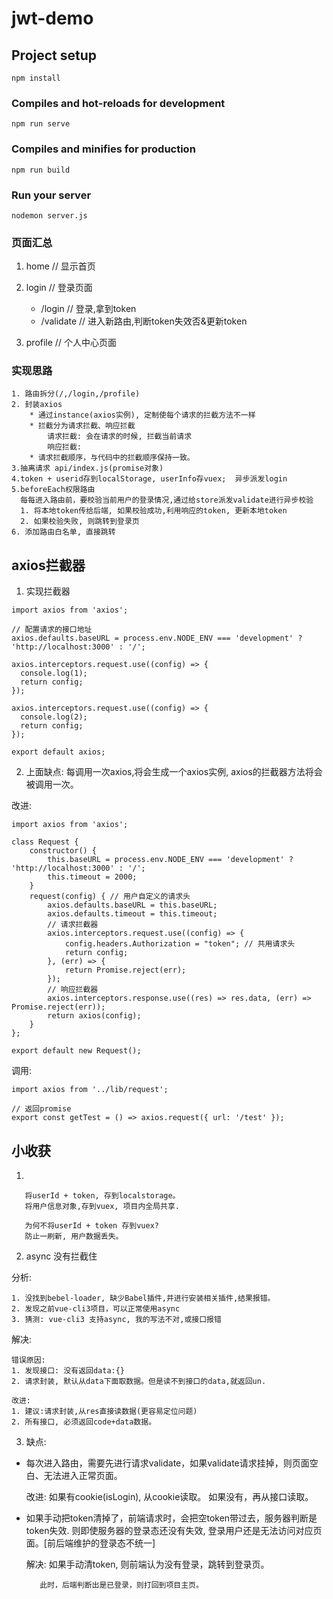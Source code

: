 # jwt-demo

## Project setup
```
npm install
```

### Compiles and hot-reloads for development
```
npm run serve
```

### Compiles and minifies for production
```
npm run build
```

### Run your server
```
nodemon server.js
```

### 页面汇总

1. home // 显示首页

2. login // 登录页面

    * /login // 登录,拿到token
    * /validate // 进入新路由,判断token失效否&更新token

3. profile // 个人中心页面

### 实现思路

```
1. 路由拆分(/,/login,/profile)
2. 封装axios
    * 通过instance(axios实例), 定制使每个请求的拦截方法不一样
    * 拦截分为请求拦截、响应拦截
        请求拦截: 会在请求的时候, 拦截当前请求
        响应拦截: 
    * 请求拦截顺序，与代码中的拦截顺序保持一致。
3.抽离请求 api/index.js(promise对象)
4.token + userid存到localStorage, userInfo存vuex;  异步派发login
5.beforeEach权限路由
  每每进入路由前，要校验当前用户的登录情况,通过给store派发validate进行异步校验
  1. 将本地token传给后端, 如果校验成功,利用响应的token, 更新本地token
  2. 如果校验失败, 则跳转到登录页
6. 添加路由白名单, 直接跳转
```

## axios拦截器

1. 实现拦截器

```
import axios from 'axios';

// 配置请求的接口地址
axios.defaults.baseURL = process.env.NODE_ENV === 'development' ? 'http://localhost:3000' : '/';

axios.interceptors.request.use((config) => {
  console.log(1);
  return config;
});

axios.interceptors.request.use((config) => {
  console.log(2);
  return config;
});

export default axios;
```

2. 上面缺点: 每调用一次axios,将会生成一个axios实例, axios的拦截器方法将会被调用一次。

改进:

```
import axios from 'axios';

class Request {
    constructor() {
        this.baseURL = process.env.NODE_ENV === 'development' ? 'http://localhost:3000' : '/';
        this.timeout = 2000;
    }
    request(config) { // 用户自定义的请求头
        axios.defaults.baseURL = this.baseURL;
        axios.defaults.timeout = this.timeout;
        // 请求拦截器
        axios.interceptors.request.use((config) => {
            config.headers.Authorization = "token"; // 共用请求头
            return config;
        }, (err) => {
            return Promise.reject(err);
        });
        // 响应拦截器
        axios.interceptors.response.use((res) => res.data, (err) => Promise.reject(err));
        return axios(config);
    }
};

export default new Request();

```

调用:

```
import axios from '../lib/request';

// 返回promise
export const getTest = () => axios.request({ url: '/test' });

```

## 小收获

1. 
```
   将userId + token, 存到localstorage。
   将用户信息对象,存到vuex, 项目内全局共享.

   为何不将userId + token 存到vuex? 
   防止一刷新, 用户数据丢失。
```

2. async 没有拦截住

分析:

```
1. 没找到bebel-loader, 缺少Babel插件,并进行安装相关插件,结果报错。
2. 发现之前vue-cli3项目，可以正常使用async
3. 猜测: vue-cli3 支持async, 我的写法不对,或接口报错
```

解决:

```
错误原因:
1. 发现接口: 没有返回data:{}
2. 请求封装, 默认从data下面取数据。但是读不到接口的data,就返回un. 

改进:
1. 建议:请求封装,从res直接读数据(更容易定位问题)
2. 所有接口, 必须返回code+data数据。
```

3. 缺点: 

* 每次进入路由，需要先进行请求validate，如果validate请求挂掉，则页面空白、无法进入正常页面。

    改进: 如果有cookie(isLogin), 从cookie读取。 如果没有，再从接口读取。

* 如果手动把token清掉了，前端请求时，会把空token带过去，服务器判断是token失效. 则即使服务器的登录态还没有失效, 登录用户还是无法访问对应页面。[前后端维护的登录态不统一]

    解决: 如果手动清token, 则前端认为没有登录，跳转到登录页。
     
         此时，后端判断出是已登录，则打回到项目主页。

